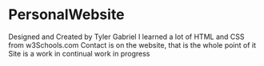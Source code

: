 # PersonalWebsite
Designed and Created by Tyler Gabriel
I learned a lot of HTML and CSS from w3Schools.com
Contact is on the website, that is the whole point of it
Site is a work in continual work in progress
